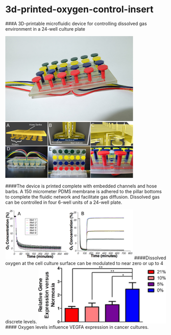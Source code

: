# 3d-printed-oxygen-control-insert
###A 3D-printable microfluidic device for controlling dissolved gas environment in a 24-well culture plate

<img src="images/insert.JPG" style="width: 400px;"/>

<img src="images/fig1.tiff" style="width: 400px;"/>

####The device is printed complete with embedded channels and hose barbs. A 150 micrometer PDMS membrane is adhered to the pillar bottoms to complete the fluidic network and facilitate gas diffusion. Dissolved gas can be controlled in four 6-well units of a 24-well plate. 

<img src="images/fig2.tiff" style="width: 400px;"/>
####Dissolved oxygen at the cell culture surface can be modulated to near zero or up to 4 discrete levels.

<img src="images/fig3.tiff" style="width: 400px;"/>
#### Oxygen levels influence VEGFA expression in cancer cultures.


